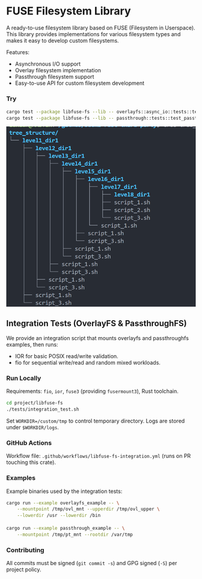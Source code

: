 # FUSE Filesystem Library 

A ready-to-use filesystem library based on FUSE (Filesystem in Userspace). This library provides implementations for various filesystem types and makes it easy to develop custom filesystems.

Features:
- Asynchronous I/O support
- Overlay filesystem implementation
- Passthrough filesystem support
- Easy-to-use API for custom filesystem development


### Try
```bash
cargo test --package libfuse-fs --lib -- overlayfs::async_io::tests::test_a_ovlfs --exact --nocapture --ignored > test.log 2>&1
cargo test --package libfuse-fs --lib -- passthrough::tests::test_passthrough --exact --nocapture --ignored 
```
![alt text](image.png)

## Integration Tests (OverlayFS & PassthroughFS)

We provide an integration script that mounts overlayfs and passthroughfs examples, then runs:

* IOR for basic POSIX read/write validation.
* fio for sequential write/read and random mixed workloads.

### Run Locally
Requirements: `fio`, `ior`, `fuse3` (providing `fusermount3`), Rust toolchain.

```bash
cd project/libfuse-fs
./tests/integration_test.sh
```

Set `WORKDIR=/custom/tmp` to control temporary directory. Logs are stored under `$WORKDIR/logs`.

### GitHub Actions
Workflow file: `.github/workflows/libfuse-fs-integration.yml` (runs on PR touching this crate).

### Examples
Example binaries used by the integration tests:
```bash
cargo run --example overlayfs_example -- \
	--mountpoint /tmp/ovl_mnt --upperdir /tmp/ovl_upper \
	--lowerdir /usr --lowerdir /bin

cargo run --example passthrough_example -- \
	--mountpoint /tmp/pt_mnt --rootdir /var/tmp
```

### Contributing
All commits must be signed (`git commit -s`) and GPG signed (`-S`) per project policy.
